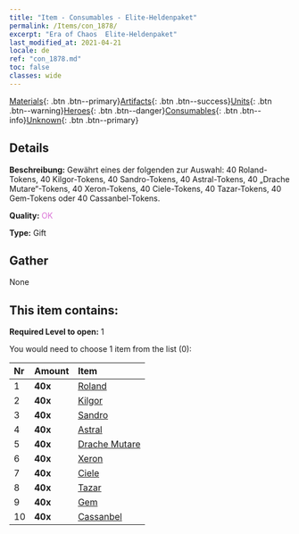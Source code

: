```yaml
---
title: "Item - Consumables - Elite-Heldenpaket"
permalink: /Items/con_1878/
excerpt: "Era of Chaos  Elite-Heldenpaket"
last_modified_at: 2021-04-21
locale: de
ref: "con_1878.md"
toc: false
classes: wide
---
```

 [Materials](/de/Items/){: .btn .btn--primary}[Artifacts](/de/Items/Artifacts/){: .btn .btn--success}[Units](/de/Items/Units/){: .btn .btn--warning}[Heroes](/de/Items/Heroes/){: .btn .btn--danger}[Consumables](/de/Items/Consumables/){: .btn .btn--info}[Unknown](/de/Items/Unknown/){: .btn .btn--primary}

## Details
 **Beschreibung:** Gewährt eines der folgenden zur Auswahl: 40 Roland-Tokens, 40 Kilgor-Tokens, 40 Sandro-Tokens, 40 Astral-Tokens, 40 „Drache Mutare“-Tokens, 40 Xeron-Tokens, 40 Ciele-Tokens, 40 Tazar-Tokens, 40 Gem-Tokens oder 40 Cassanbel-Tokens.

 **Quality:** <span style="color: #DA70D6">OK</span>

 **Type:** Gift

## Gather

  None

## This item contains:

 **Required Level to open:** 1

 You would need to choose 1 item from the list (0):

  | Nr | Amount |     Item    |
  |:---|:-------|:------------|
  | 1 |  **40x** | [Roland](/de/Items/her_362/) |  | 
  | 2 |  **40x** | [Kilgor](/de/Items/her_374/) |  | 
  | 3 |  **40x** | [Sandro](/de/Items/her_371/) |  | 
  | 4 |  **40x** | [Astral](/de/Items/her_388/) |  | 
  | 5 |  **40x** | [Drache Mutare](/de/Items/her_390/) |  | 
  | 6 |  **40x** | [Xeron](/de/Items/her_383/) |  | 
  | 7 |  **40x** | [Ciele](/de/Items/her_382/) |  | 
  | 8 |  **40x** | [Tazar](/de/Items/her_393/) |  | 
  | 9 |  **40x** | [Gem](/de/Items/her_369/) |  | 
  | 10 |  **40x** | [Cassanbel](/de/Items/her_396/) |  | 
